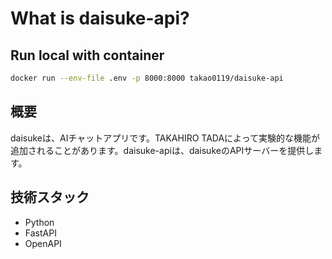 # What is daisuke-api?

## Run local with container
```bash
docker run --env-file .env -p 8000:8000 takao0119/daisuke-api
```

## 概要
daisukeは、AIチャットアプリです。TAKAHIRO TADAによって実験的な機能が追加されることがあります。daisuke-apiは、daisukeのAPIサーバーを提供します。

## 技術スタック
- Python
- FastAPI
- OpenAPI
